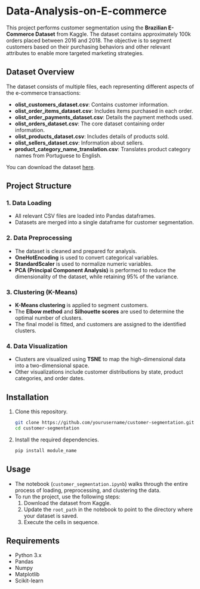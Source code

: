 # Data-Analysis-on-E-commerce

This project performs customer segmentation using the **Brazilian E-Commerce Dataset** from Kaggle. The dataset contains approximately 100k orders placed between 2016 and 2018. The objective is to segment customers based on their purchasing behaviors and other relevant attributes to enable more targeted marketing strategies.

## Dataset Overview

The dataset consists of multiple files, each representing different aspects of the e-commerce transactions:

- **olist_customers_dataset.csv**: Contains customer information.
- **olist_order_items_dataset.csv**: Includes items purchased in each order.
- **olist_order_payments_dataset.csv**: Details the payment methods used.
- **olist_orders_dataset.csv**: The core dataset containing order information.
- **olist_products_dataset.csv**: Includes details of products sold.
- **olist_sellers_dataset.csv**: Information about sellers.
- **product_category_name_translation.csv**: Translates product category names from Portuguese to English.

You can download the dataset [here](https://www.kaggle.com/olistbr/brazilian-ecommerce).

## Project Structure

### 1. Data Loading
- All relevant CSV files are loaded into Pandas dataframes.
- Datasets are merged into a single dataframe for customer segmentation.

### 2. Data Preprocessing
- The dataset is cleaned and prepared for analysis.
- **OneHotEncoding** is used to convert categorical variables.
- **StandardScaler** is used to normalize numeric variables.
- **PCA (Principal Component Analysis)** is performed to reduce the dimensionality of the dataset, while retaining 95% of the variance.

### 3. Clustering (K-Means)
- **K-Means clustering** is applied to segment customers.
- The **Elbow method** and **Silhouette scores** are used to determine the optimal number of clusters.
- The final model is fitted, and customers are assigned to the identified clusters.

### 4. Data Visualization
- Clusters are visualized using **TSNE** to map the high-dimensional data into a two-dimensional space.
- Other visualizations include customer distributions by state, product categories, and order dates.

## Installation

1. Clone this repository.
    ```bash
    git clone https://github.com/yourusername/customer-segmentation.git
    cd customer-segmentation
    ```

2. Install the required dependencies.
    ```bash
    pip install module_name
    ```

## Usage

- The notebook (`customer_segmentation.ipynb`) walks through the entire process of loading, preprocessing, and clustering the data.
- To run the project, use the following steps:
    1. Download the dataset from Kaggle.
    2. Update the `root_path` in the notebook to point to the directory where your dataset is saved.
    3. Execute the cells in sequence.

## Requirements

- Python 3.x
- Pandas
- Numpy
- Matplotlib
- Scikit-learn

